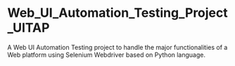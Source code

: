 # Web_UI_Automation_Testing_Project_UITAP
 A Web UI Automation Testing project to handle the major functionalities of a Web platform using Selenium Webdriver based on Python language.
